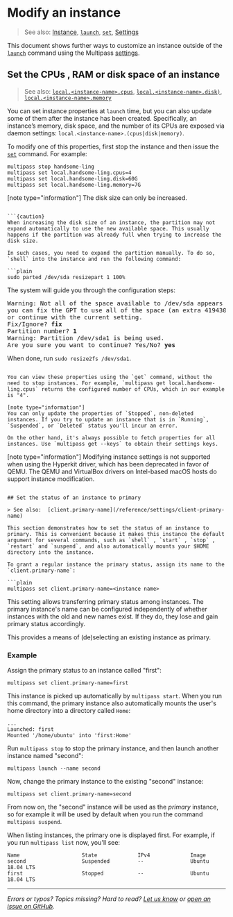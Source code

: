 # Modify an instance
> See also: [Instance](/explanation/instance), [`launch`](/reference/command-line-interface/launch), [`set`](/reference/command-line-interface/set), [Settings](/reference/settings/settings)

This document shows further ways to customize an instance outside of the [`launch`](/reference/command-line-interface/launch) command using the Multipass [settings](/reference/settings/settings).

## Set the CPUs , RAM or disk space of an instance

> See also:  [`local.<instance-name>.cpus`](/reference/settings/local-instance-name-cpus), [`local.<instance-name>.disk)`](/reference/settings/local-instance-name-disk), [`local.<instance-name>.memory`](/reference/settings/local-instance-name-memory)

You can set instance properties at `launch` time, but you can also update some of them after the instance has been created. Specifically, an instance’s memory, disk space, and the number of its CPUs are exposed via daemon settings: `local.<instance-name>.(cpus|disk|memory)`.

To modify one of this properties, first stop the instance and then issue the [`set`](/reference/command-line-interface/set) command. For example:

```plain
multipass stop handsome-ling
multipass set local.handsome-ling.cpus=4
multipass set local.handsome-ling.disk=60G
multipass set local.handsome-ling.memory=7G
```

[note type="information"]
The disk size can only be increased.
```

```{caution}
When increasing the disk size of an instance, the partition may not expand automatically to use the new available space. This usually happens if the partition was already full when trying to increase the disk size. 

In such cases, you need to expand the partition manually. To do so, `shell` into the instance and run the following command:

```plain 
sudo parted /dev/sda resizepart 1 100%
```

The system will guide you through the configuration steps:

<pre>
Warning: Not all of the space available to /dev/sda appears to be used, 
you can fix the GPT to use all of the space (an extra 4194304 blocks) 
or continue with the current setting.
Fix/Ignore? <b>fix</b>
Partition number? <b>1</b>
Warning: Partition /dev/sda1 is being used. 
Are you sure you want to continue? Yes/No? <b>yes</b>
</pre>

When done, run `sudo resize2fs /dev/sda1`.
```

You can view these properties using the `get` command, without the need to stop instances. For example, `multipass get local.handsome-ling.cpus` returns the configured number of CPUs, which in our example is "4".

[note type="information"]
You can only update the properties of `Stopped`, non-deleted instances. If you try to update an instance that is in `Running`, `Suspended`, or `Deleted` status you'll incur an error.

On the other hand, it's always possible to fetch properties for all instances. Use `multipass get --keys` to obtain their settings keys. 
```

[note type="information"]
Modifying instance settings is not supported when using the Hyperkit driver, which has been deprecated in favor of QEMU. The QEMU and VirtualBox drivers on Intel-based macOS hosts do support instance modification.
```

## Set the status of an instance to primary

> See also:  [client.primary-name](/reference/settings/client-primary-name)

This section demonstrates how to set the status of an instance to primary. This is convenient because it makes this instance the default argument for several commands, such as `shell` , `start` , `stop` , `restart` and `suspend`, and also automatically mounts your $HOME directory into the instance.

To grant a regular instance the primary status, assign its name to the `client.primary-name`:

```plain
multipass set client.primary-name=<instance name>
```

This setting allows transferring primary status among instances. The primary instance's name can be configured independently of whether instances with the old and new names exist. If they do, they lose and gain primary status accordingly. 

This provides a means of (de)selecting an existing instance as primary. 

### Example

Assign the primary status to an instance called "first":

```
multipass set client.primary-name=first
```

This instance is picked up automatically by `multipass start`. When you run this command, the primary instance also automatically mounts the user's home directory into a directory called `Home`:

```
...
Launched: first
Mounted '/home/ubuntu' into 'first:Home'
```

Run `multipass stop` to stop the primary instance, and then launch another instance named "second":

```
multipass launch --name second
```

Now, change the primary instance to the existing "second" instance:

```
multipass set client.primary-name=second
```

From now on, the "second" instance will be used as the *primary* instance, so for example it will be used by default when you run the command `multipass suspend`.

When listing instances, the primary one is displayed first. For example, if you run `multipass list` now, you'll see:

```
Name                    State             IPv4             Image
second                  Suspended         --               Ubuntu 18.04 LTS
first                   Stopped           --               Ubuntu 18.04 LTS
```

---

*Errors or typos? Topics missing? Hard to read? <a href="https://docs.google.com/forms/d/e/1FAIpQLSd0XZDU9sbOCiljceh3rO_rkp6vazy2ZsIWgx4gsvl_Sec4Ig/viewform?usp=pp_url&entry.317501128=https://multipass.run/docs/modify-an-instance" target="_blank">Let us know</a> or <a href="https://github.com/canonical/multipass/issues/new/choose" target="_blank">open an issue on GitHub</a>.*

